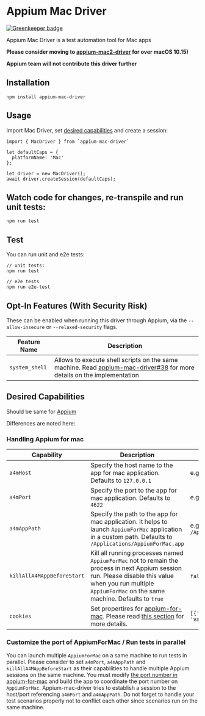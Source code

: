 Appium Mac Driver
===================

[![Greenkeeper badge](https://badges.greenkeeper.io/appium/appium-mac-driver.svg)](https://greenkeeper.io/)

Appium Mac Driver is a test automation tool for Mac apps

**Please consider moving to [appium-mac2-driver](https://github.com/appium/appium-mac2-driver) for over macOS 10.15)**

**Appium team will not contribute this driver further**


## Installation
```
npm install appium-mac-driver
```

## Usage
Import Mac Driver, set [desired capabilities](https://github.com/appium/appium/blob/master/docs/en/writing-running-appium/caps.md) and create a session:

```
import { MacDriver } from `appium-mac-driver`

let defaultCaps = {
  platformName: 'Mac'
};

let driver = new MacDriver();
await driver.createSession(defaultCaps);
```

## Watch code for changes, re-transpile and run unit tests:

```
npm run test
```

## Test

You can run unit and e2e tests:

```
// unit tests:
npm run test

// e2e tests
npm run e2e-test
```

## Opt-In Features (With Security Risk)
These can be enabled when running this driver through Appium, via the `--allow-insecure` or `--relaxed-security` flags.

|Feature Name|Description|
|------------|-----------|
|`system_shell`|Allows to execute shell scripts on the same machine. Read [appium-mac-driver#38](https://github.com/appium/appium-mac-driver/pull/38) for more details on the implementation |

## Desired Capabilities

Should be same for [Appium](https://github.com/appium/appium/blob/master/docs/en/writing-running-appium/caps.md)

Differences are noted here:

### Handling Appium for mac


|Capability|Description|Values|
|----------|-----------|------|
| `a4mHost` | Specify the host name to the app for mac application. Defaults to `127.0.0.1` | e.g., `localhost` |
| `a4mPort` | Specify the port to the app for mac application. Defaults to `4622` | e.g, `4622`, `8080` |
| `a4mAppPath` | Specify the path to the app for mac application. It helps to launch `AppiumForMac` application in a custom path. Defaults to `/Applications/AppiumForMac.app` | e.g, `/Applications/CustomAppiumForMac.app` |
| `killAllA4MAppBeforeStart` | Kill all running processes named `AppiumForMac` not to remain the process in next Appium session run. Please disable this value when you run multiple `AppiumForMac` on the same machine. Defaults to `true` | `false`, `true` |
| `cookies` | Set propertires for [appium-for-mac](https://github.com/appium/appium-for-mac). Please read [this section](https://github.com/appium/appium-for-mac#new-session-properties) for more details. | `[{'name': 'implicit_timeout', 'value': 20.5}]` |

### Customize the port of AppiumForMac / Run tests in parallel

You can launch multiple `AppiumForMac` on a same machine to run tests in parallel.
Please consider to set `a4mPort`, `a4mAppPath` and `killAllA4MAppBeforeStart` as their capabilities to handle multiple Appium sessions on the same machine.
You must modify [the port number in appium-for-mac](https://github.com/appium/appium-for-mac/blob/2356957dc73b6275262c918ca8f4184ef4a25af0/AppiumForMac/AppiumForMacAppDelegate.m#L36) and build the app to coordinate the port number on `AppiumForMac`. Appium-mac-driver tries to establish a session to the host/port referencing `a4mPort` and `a4mAppPath`.
Do not forget to handle your test scenarios properly not to conflict each other since scenarios run on the same machine.
